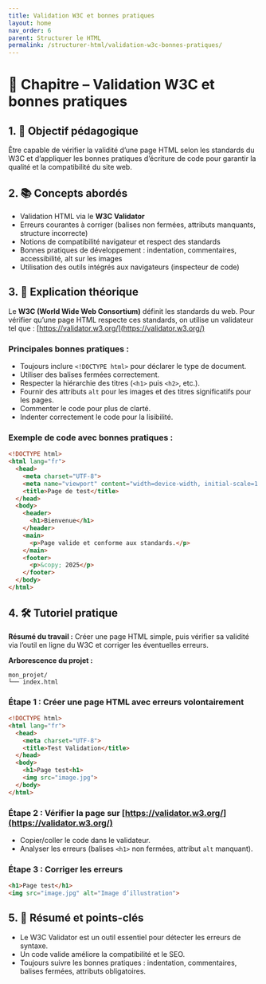 ```yaml
---
title: Validation W3C et bonnes pratiques
layout: home
nav_order: 6
parent: Structurer le HTML
permalink: /structurer-html/validation-w3c-bonnes-pratiques/
---
```


# 📘 Chapitre – Validation W3C et bonnes pratiques

## 1. 🎯 Objectif pédagogique

Être capable de vérifier la validité d’une page HTML selon les standards du W3C et d’appliquer les bonnes pratiques d’écriture de code pour garantir la qualité et la compatibilité du site web.

## 2. 📚 Concepts abordés

* Validation HTML via le **W3C Validator**
* Erreurs courantes à corriger (balises non fermées, attributs manquants, structure incorrecte)
* Notions de compatibilité navigateur et respect des standards
* Bonnes pratiques de développement : indentation, commentaires, accessibilité, alt sur les images
* Utilisation des outils intégrés aux navigateurs (inspecteur de code)

## 3. 🧠 Explication théorique

Le **W3C (World Wide Web Consortium)** définit les standards du web. Pour vérifier qu’une page HTML respecte ces standards, on utilise un validateur tel que :
[https://validator.w3.org/](https://validator.w3.org/)

### Principales bonnes pratiques :

* Toujours inclure `<!DOCTYPE html>` pour déclarer le type de document.
* Utiliser des balises fermées correctement.
* Respecter la hiérarchie des titres (`<h1>` puis `<h2>`, etc.).
* Fournir des attributs `alt` pour les images et des titres significatifs pour les pages.
* Commenter le code pour plus de clarté.
* Indenter correctement le code pour la lisibilité.

### Exemple de code avec bonnes pratiques :

```html
<!DOCTYPE html>
<html lang="fr">
  <head>
    <meta charset="UTF-8">
    <meta name="viewport" content="width=device-width, initial-scale=1.0">
    <title>Page de test</title>
  </head>
  <body>
    <header>
      <h1>Bienvenue</h1>
    </header>
    <main>
      <p>Page valide et conforme aux standards.</p>
    </main>
    <footer>
      <p>&copy; 2025</p>
    </footer>
  </body>
</html>
```

## 4. 🛠 Tutoriel pratique

**Résumé du travail :**
Créer une page HTML simple, puis vérifier sa validité via l’outil en ligne du W3C et corriger les éventuelles erreurs.

**Arborescence du projet :**

```
mon_projet/
└── index.html
```

### **Étape 1 : Créer une page HTML avec erreurs volontairement**

```html
<!DOCTYPE html>
<html lang="fr">
  <head>
    <meta charset="UTF-8">
    <title>Test Validation</title>
  </head>
  <body>
    <h1>Page test<h1>
    <img src="image.jpg">
  </body>
</html>
```

### **Étape 2 : Vérifier la page sur [https://validator.w3.org/](https://validator.w3.org/)**

* Copier/coller le code dans le validateur.
* Analyser les erreurs (balises `<h1>` non fermées, attribut `alt` manquant).

### **Étape 3 : Corriger les erreurs**

```html
<h1>Page test</h1>
<img src="image.jpg" alt="Image d’illustration">
```

## 5. 🧾 Résumé et points-clés

* Le W3C Validator est un outil essentiel pour détecter les erreurs de syntaxe.
* Un code valide améliore la compatibilité et le SEO.
* Toujours suivre les bonnes pratiques : indentation, commentaires, balises fermées, attributs obligatoires.

